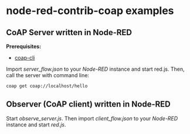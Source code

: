 node-red-contrib-coap examples
==============================

CoAP Server written in Node-RED
-------------------------------

**Prerequisites:**

- [coap-cli](https://www.npmjs.com/package/coap-cli)

Import *server_flow.json* to your *Node-RED* instance and start red.js. Then, call the server with command line:

```bash
coap get coap://localhost/hello
```

Observer (CoAP client) written in Node-RED
------------------------------------------

Start *observe_server.js*. Then import *client_flow.json* to your *Node-RED* instance and start *red.js*.

